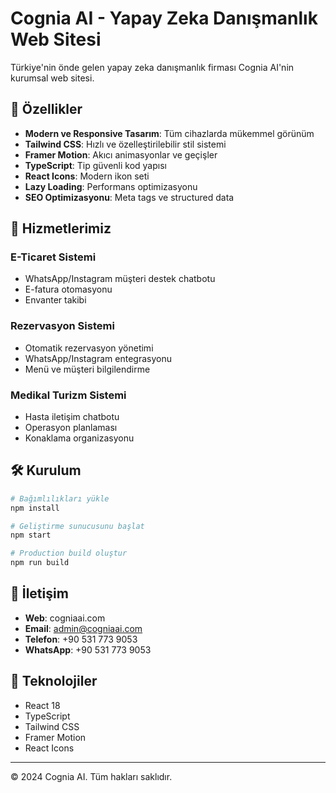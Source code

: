 # Cognia AI - Yapay Zeka Danışmanlık Web Sitesi

Türkiye'nin önde gelen yapay zeka danışmanlık firması Cognia AI'nin kurumsal web sitesi.

## 🚀 Özellikler

- **Modern ve Responsive Tasarım**: Tüm cihazlarda mükemmel görünüm
- **Tailwind CSS**: Hızlı ve özelleştirilebilir stil sistemi
- **Framer Motion**: Akıcı animasyonlar ve geçişler
- **TypeScript**: Tip güvenli kod yapısı
- **React Icons**: Modern ikon seti
- **Lazy Loading**: Performans optimizasyonu
- **SEO Optimizasyonu**: Meta tags ve structured data

## 💼 Hizmetlerimiz

### E-Ticaret Sistemi
- WhatsApp/Instagram müşteri destek chatbotu
- E-fatura otomasyonu
- Envanter takibi

### Rezervasyon Sistemi
- Otomatik rezervasyon yönetimi
- WhatsApp/Instagram entegrasyonu
- Menü ve müşteri bilgilendirme

### Medikal Turizm Sistemi
- Hasta iletişim chatbotu
- Operasyon planlaması
- Konaklama organizasyonu

## 🛠️ Kurulum

```bash
# Bağımlılıkları yükle
npm install

# Geliştirme sunucusunu başlat
npm start

# Production build oluştur
npm run build
```

## 📱 İletişim

- **Web**: cogniaai.com
- **Email**: admin@cogniaai.com
- **Telefon**: +90 531 773 9053
- **WhatsApp**: +90 531 773 9053

## 🔧 Teknolojiler

- React 18
- TypeScript
- Tailwind CSS
- Framer Motion
- React Icons

---

© 2024 Cognia AI. Tüm hakları saklıdır.
